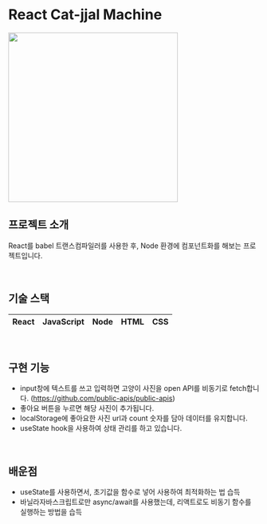 # React Cat-jjal Machine

<img src = "https://user-images.githubusercontent.com/101693495/182856369-9f4c08da-1533-46d6-a899-220d7ea3e258.png" width="340px">

<br>

## 프로젝트 소개

React를 babel 트랜스컴파일러를 사용한 후, Node 환경에 컴포넌트화를 해보는 프로젝트입니다.

<br>

## 기술 스택

| React | JavaScript | Node | HTML | CSS |
| :---: | :--------: | :--: | :--: | :-: |

<br>

## 구현 기능

- input창에 텍스트를 쓰고 입력하면 고양이 사진을 open API를 비동기로 fetch합니다.
(https://github.com/public-apis/public-apis)
- 좋아요 버튼을 누르면 해당 사진이 추가됩니다.
- localStorage에 좋아요한 사진 url과 count 숫자를 담아 데이터를 유지합니다.
- useState hook을 사용하여 상태 관리를 하고 있습니다.

<br>

## 배운점

- useState를 사용하면서, 초기값을 함수로 넣어 사용하여 최적화하는 법 습득
- 바닐라자바스크립트로만 async/await를 사용했는데, 리액트로도 비동기 함수를 실행하는 방법을 습득

